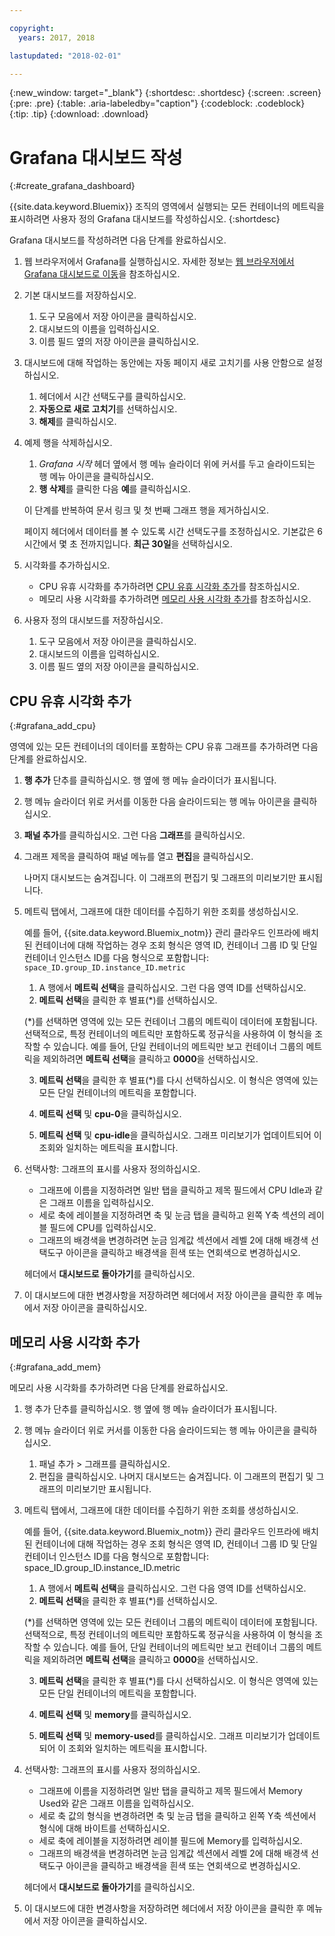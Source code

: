 ```yaml
---

copyright:
  years: 2017, 2018

lastupdated: "2018-02-01"

---
```


{:new_window: target="_blank"}
{:shortdesc: .shortdesc}
{:screen: .screen}
{:pre: .pre}
{:table: .aria-labeledby="caption"}
{:codeblock: .codeblock}
{:tip: .tip}
{:download: .download}


# Grafana 대시보드 작성
{:#create_grafana_dashboard}

{{site.data.keyword.Bluemix}} 조직의 영역에서 실행되는 모든 컨테이너의 메트릭을 표시하려면 사용자 정의 Grafana 대시보드를 작성하십시오.
{:shortdesc}

Grafana 대시보드를 작성하려면 다음 단계를 완료하십시오.

1. 웹 브라우저에서 Grafana를 실행하십시오. 자세한 정보는 [웹 브라우저에서 Grafana 대시보드로 이동](navigating_grafana.html#launch_grafana_from_browser)을 참조하십시오.

2. 기본 대시보드를 저장하십시오.

    1. 도구 모음에서 저장 아이콘을 클릭하십시오.
    2. 대시보드의 이름을 입력하십시오.
    3. 이름 필드 옆의 저장 아이콘을 클릭하십시오.
   
3. 대시보드에 대해 작업하는 동안에는 자동 페이지 새로 고치기를 사용 안함으로 설정하십시오. 

    1. 헤더에서 시간 선택도구를 클릭하십시오.
    2. **자동으로 새로 고치기**를 선택하십시오.
    3. **해제**를 클릭하십시오.
 
 5. 예제 행을 삭제하십시오.
 
     1. *Grafana 시작* 헤더 옆에서 행 메뉴 슬라이더 위에 커서를 두고 슬라이드되는 행 메뉴 아이콘을 클릭하십시오.
     2. **행 삭제**를 클릭한 다음 **예**를 클릭하십시오.
     
     이 단계를 반복하여 문서 링크 및 첫 번째 그래프 행을 제거하십시오. 
     
     페이지 헤더에서 데이터를 볼 수 있도록 시간 선택도구를 조정하십시오. 기본값은 6시간에서 몇 초 전까지입니다. **최근 30일**을 선택하십시오.
     
6. 시각화를 추가하십시오.

    * CPU 유휴 시각화를 추가하려면 [CPU 유휴 시각화 추가](create_grafana_dashboard.html#grafana_add_cpu)를 참조하십시오.
    * 메모리 사용 시각화를 추가하려면 [메모리 사용 시각화 추가](create_grafana_dashboard.html#grafana_add_mem)를 참조하십시오.
        
7. 사용자 정의 대시보드를 저장하십시오.

    1. 도구 모음에서 저장 아이콘을 클릭하십시오.
    2. 대시보드의 이름을 입력하십시오.
    3. 이름 필드 옆의 저장 아이콘을 클릭하십시오.
    

## CPU 유휴 시각화 추가
{:#grafana_add_cpu}

영역에 있는 모든 컨테이너의 데이터를 포함하는 CPU 유휴 그래프를 추가하려면 다음 단계를 완료하십시오.

1. **행 추가** 단추를 클릭하십시오. 행 옆에 행 메뉴 슬라이더가 표시됩니다.
    
2. 행 메뉴 슬라이더 위로 커서를 이동한 다음 슬라이드되는 행 메뉴 아이콘을 클릭하십시오.

3. **패널 추가**를 클릭하십시오. 그런 다음 **그래프**를 클릭하십시오.

4. 그래프 제목을 클릭하여 패널 메뉴를 열고 **편집**을 클릭하십시오. 

    나머지 대시보드는 숨겨집니다. 이 그래프의 편집기 및 그래프의 미리보기만 표시됩니다.
    
5. 메트릭 탭에서, 그래프에 대한 데이터를 수집하기 위한 조회를 생성하십시오. 

    예를 들어, {{site.data.keyword.Bluemix_notm}} 관리 클라우드 인프라에 배치된 컨테이너에 대해 작업하는 경우 조회 형식은 영역 ID, 컨테이너 그룹 ID 및 단일 컨테이너 인스턴스 ID를 다음 형식으로 포함합니다: `space_ID.group_ID.instance_ID.metric`
        
    1. A 행에서 **메트릭 선택**을 클릭하십시오. 그런 다음 영역 ID를 선택하십시오.
    2. **메트릭 선택**을 클릭한 후 별표(\*)를 선택하십시오.
    
    (\*)를 선택하면 영역에 있는 모든 컨테이너 그룹의 메트릭이 데이터에 포함됩니다. 선택적으로, 특정 컨테이너의 메트릭만 포함하도록 정규식을 사용하여 이 형식을 조작할 수 있습니다. 예를 들어, 단일 컨테이너의 메트릭만 보고 컨테이너 그룹의 메트릭을 제외하려면 **메트릭 선택**을 클릭하고 **0000**을 선택하십시오.
        
    3. **메트릭 선택**을 클릭한 후 별표(\*)를 다시 선택하십시오. 이 형식은 영역에 있는 모든 단일 컨테이너의 메트릭을 포함합니다.
        
    4. **메트릭 선택** 및 **cpu-0**을 클릭하십시오.
        
    5. **메트릭 선택** 및 **cpu-idle**을 클릭하십시오. 그래프 미리보기가 업데이트되어 이 조회와 일치하는 메트릭을 표시합니다.
    
6. 선택사항: 그래프의 표시를 사용자 정의하십시오.
    
    * 그래프에 이름을 지정하려면 일반 탭을 클릭하고 제목 필드에서 CPU Idle과 같은 그래프 이름을 입력하십시오.
    * 세로 축에 레이블을 지정하려면 축 및 눈금 탭을 클릭하고 왼쪽 Y축 섹션의 레이블 필드에 CPU를 입력하십시오.
    * 그래프의 배경색을 변경하려면 눈금 임계값 섹션에서 레벨 2에 대해 배경색 선택도구 아이콘을 클릭하고 배경색을 흰색 또는 연회색으로 변경하십시오.
    
    헤더에서 **대시보드로 돌아가기**를 클릭하십시오.
    
7. 이 대시보드에 대한 변경사항을 저장하려면 헤더에서 저장 아이콘을 클릭한 후 메뉴에서 저장 아이콘을 클릭하십시오.


## 메모리 사용 시각화 추가
{:#grafana_add_mem}

메모리 사용 시각화를 추가하려면 다음 단계를 완료하십시오.

1. 행 추가 단추를 클릭하십시오. 행 옆에 행 메뉴 슬라이더가 표시됩니다.
   
2. 행 메뉴 슬라이더 위로 커서를 이동한 다음 슬라이드되는 행 메뉴 아이콘을 클릭하십시오.

    1. 패널 추가 > 그래프를 클릭하십시오.
    2. 편집을 클릭하십시오. 나머지 대시보드는 숨겨집니다. 이 그래프의 편집기 및 그래프의 미리보기만 표시됩니다.
    
3. 메트릭 탭에서, 그래프에 대한 데이터를 수집하기 위한 조회를 생성하십시오. 

    예를 들어, {{site.data.keyword.Bluemix_notm}} 관리 클라우드 인프라에 배치된 컨테이너에 대해 작업하는 경우 조회 형식은 영역 ID, 컨테이너 그룹 ID 및 단일 컨테이너 인스턴스 ID를 다음 형식으로 포함합니다: space_ID.group_ID.instance_ID.metric
        
    1. A 행에서 **메트릭 선택**을 클릭하십시오. 그런 다음 영역 ID를 선택하십시오.
    2. **메트릭 선택**을 클릭한 후 별표(\*)를 선택하십시오.
    
    (\*)를 선택하면 영역에 있는 모든 컨테이너 그룹의 메트릭이 데이터에 포함됩니다. 선택적으로, 특정 컨테이너의 메트릭만 포함하도록 정규식을 사용하여 이 형식을 조작할 수 있습니다. 예를 들어, 단일 컨테이너의 메트릭만 보고 컨테이너 그룹의 메트릭을 제외하려면 **메트릭 선택**을 클릭하고 **0000**을 선택하십시오.
    
    3. **메트릭 선택**을 클릭한 후 별표(\*)를 다시 선택하십시오. 이 형식은 영역에 있는 모든 단일 컨테이너의 메트릭을 포함합니다.
        
    4. **메트릭 선택** 및 **memory**를 클릭하십시오.
        
    5. **메트릭 선택** 및 **memory-used**를 클릭하십시오. 그래프 미리보기가 업데이트되어 이 조회와 일치하는 메트릭을 표시합니다.
    
6. 선택사항: 그래프의 표시를 사용자 정의하십시오.
    
    * 그래프에 이름을 지정하려면 일반 탭을 클릭하고 제목 필드에서 Memory Used와 같은 그래프 이름을 입력하십시오.
    *  세로 축 값의 형식을 변경하려면 축 및 눈금 탭을 클릭하고 왼쪽 Y축 섹션에서 형식에 대해 바이트를 선택하십시오.
    * 세로 축에 레이블을 지정하려면 레이블 필드에 Memory를 입력하십시오.
    * 그래프의 배경색을 변경하려면 눈금 임계값 섹션에서 레벨 2에 대해 배경색 선택도구 아이콘을 클릭하고 배경색을 흰색 또는 연회색으로 변경하십시오.
    
    헤더에서 **대시보드로 돌아가기**를 클릭하십시오.

7. 이 대시보드에 대한 변경사항을 저장하려면 헤더에서 저장 아이콘을 클릭한 후 메뉴에서 저장 아이콘을 클릭하십시오.

